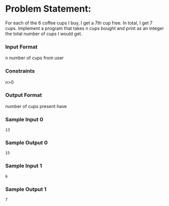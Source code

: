 # Problem Statement:
For each of the 6 coffee cups I buy, I get a 7th cup free. In total, I get 7 cups. Implement a program that takes n cups bought and print as an integer the total number of cups I would get.

### Input Format

n number of cups from user

### Constraints

n>0

### Output Format

number of cups present have

### Sample Input 0
`````
13
`````
### Sample Output 0
`````
15
`````
### Sample Input 1
`````
6
`````
### Sample Output 1
`````
7
`````
